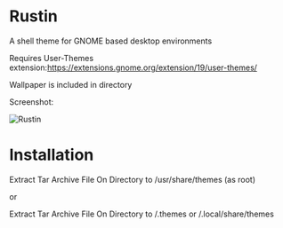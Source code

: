 # Rustin  
A shell theme for GNOME based desktop environments

Requires User-Themes extension:https://extensions.gnome.org/extension/19/user-themes/

Wallpaper is included in directory

Screenshot:

![Rustin](https://user-images.githubusercontent.com/88061514/209483596-0956338b-5f49-4ed6-99ef-aab051871e0a.png)

# Installation
 Extract Tar Archive File On Directory to /usr/share/themes (as root)
 
 or
 
 Extract Tar Archive File On Directory to /.themes or /.local/share/themes
